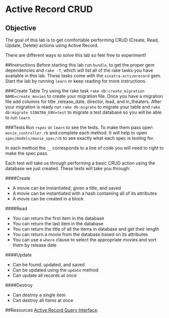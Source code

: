 # Active Record CRUD

## Objective
The goal of this lab is to get comfortable performing CRUD (Create, Read, Update, Delete) actions using Active Record.

There are different ways to solve this lab so feel free to experiment!

##Instructions
Before starting this lab run `bundle`, to get the proper gem dependencies and `rake -T`, which will list all of the rake tasks you have available in this lab. These tasks come with the `sinatra-activerecord` gem.
Start the lab by running `learn` or keep reading for more instructions.

###Create Table
Try using the rake task `rake db:create_migration NAME=create_movies` to create your migration file.
Once you have a migration file add columns for title ,release_date, director, lead, and in_theaters.
After your migration is ready run `rake db:migrate` to migrate your table and `rake db:migrate SINATRA_ENV=test` to migrate a test database so you will be able to run `learn`

###Tests
Run `rspec` or `learn` to see the tests. To make them pass open `movie_controller.rb` and complete each method. It will help to open `spec/models/movie_spec/rb` to see exactly what each spec is testing for.

In each method the `__` corresponds to a line of code you will need to right to make the spec pass. 

Each test will take us through performing a basic CRUD action using the database we just created. These tests will take you through:

####Create
* A movie can be instantiated, given a title, and saved
* A movie can be instantiated with a hash containing all of its attributes
* A movie can be created in a block

####Read
* You can return the first item in the database
* You can return the last item in the database
* You can return the title of all the items in database and get their length
* You can return a movie from the database based on its attributes
* You can use a `where` clause to select the appropriate movies and sort them by release date

####Update
* Can be found, updated, and saved
* Can be updated using the `update` method
* Can update all records at once

####Destroy
* Can destroy a single item
* Can destroy all items at once


##Resources
[Active Record Query Interface](http://guides.rubyonrails.org/active_record_querying.html).
